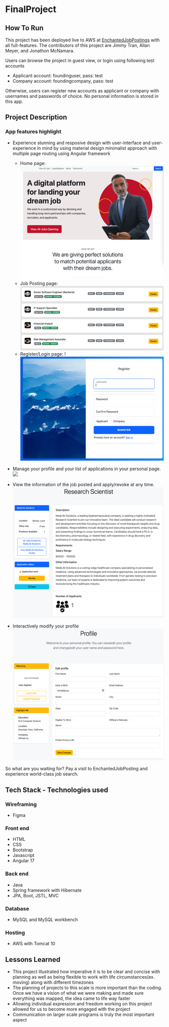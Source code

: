 # FinalProject

## How To Run

This project has been deployed live to AWS at [EnchantedJobPostings](http://52.14.238.144:8080/EnchantedJobPostings/#/home) with all full-features. The contributors of this project are Jimmy Tran, Allan Meyer, and Jonathon McNamara.

Users can browse the project in guest view, or login using following test accounts

- Applicant account: foundinguser, pass: test
- Company account: foundingcompany, pass: test

Otherwise, users can register new accounts as applicant or company with usernames and passwords of choice. No personal information is stored in this app.

## Project Description

### App features highlight

- Experience stunning and resposive design with user-interface and user-experience in mind by using material design minimalist approach with multiple page routing using Angular framework
  - Home page:
    ![](Home.png)
  - Job Posting page:
    ![](JobPosting.png)
  - Register/Login page:
    !![](RegisterLogin.png)
- Manage your profile and your list of applications in your personal page.
  ![](UserProfile.png.png)

- View the information of the job posted and apply/revoke at any time.
  ![](JobDetail.png)

- Interactively modify your profile
  ![](UserProfileModification.png)

So what are you waiting for? Pay a visit to EnchantedJobPosting and experience world-class job search.

## Tech Stack - Technologies used

### Wireframing

- Figma

### Front end

- HTML
- CSS
- Bootstrap
- Javascript
- Angular 17

### Back end

- Java
- Spring framework with Hibernate
- JPA, Boot, JSTL, MVC

### Database

- MySQL and MySQL workbench

### Hosting

- AWS with Tomcat 10

## Lessons Learned

- This project illustrated how imperative it is to be clear and concise with planning as well as being flexible to work with life circumstances(ex. moving) along with different timezones
- The planning of projects to this scale is more important than the coding. Once we have a vision of what we were making and made sure everything was mapped, the idea came to life way faster
- Allowing individual expression and freedom working on this project allowed for us to become more engaged with the project
- Communication on larger scale programs is truly the most important aspect
